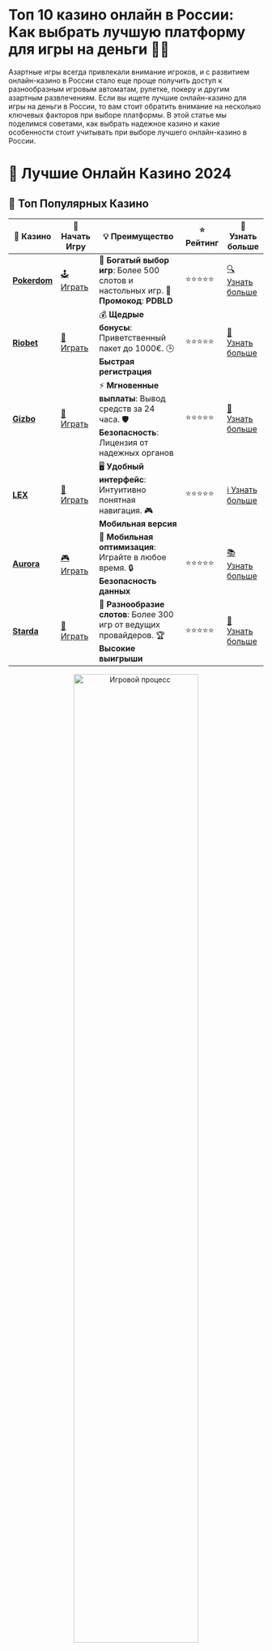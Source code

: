 # **Топ 10 казино онлайн в России: Как выбрать лучшую платформу для игры на деньги 🎰💸**

Азартные игры всегда привлекали внимание игроков, и с развитием онлайн-казино в России стало еще проще получить доступ к разнообразным игровым автоматам, рулетке, покеру и другим азартным развлечениям. Если вы ищете лучшие онлайн-казино для игры на деньги в России, то вам стоит обратить внимание на несколько ключевых факторов при выборе платформы. В этой статье мы поделимся советами, как выбрать надежное казино и какие особенности стоит учитывать при выборе лучшего онлайн-казино в России.

# 🎰 Лучшие Онлайн Казино 2024

## 🌟 Топ Популярных Казино

| 🎲 **Казино** | 🔗 **Начать Игру** | 💡 **Преимущество** | ⭐ **Рейтинг** | 🔗 **Узнать больше** |
|--------------|---------------------|---------------------|----------------|----------------------|
| [**Pokerdom**](https://brandplay.link/4k77v2yx) | [🕹️ Играть](https://brandplay.link/4k77v2yx) | 🎉 **Богатый выбор игр**: Более 500 слотов и настольных игр. 🎁 **Промокод**: **PDBLD** | ⭐⭐⭐⭐⭐ | [🔍 Узнать больше](https://brandplay.link/4k77v2yx) |
| [**Riobet**](https://brandplay.link/7xBLTPyj) | [🎰 Играть](https://brandplay.link/7xBLTPyj) | 💰 **Щедрые бонусы**: Приветственный пакет до 1000€. 🕒 **Быстрая регистрация** | ⭐⭐⭐⭐⭐ | [📖 Узнать больше](https://brandplay.link/7xBLTPyj) |
| [**Gizbo**](https://brandplay.link/bprXw4YV) | [🎲 Играть](https://brandplay.link/bprXw4YV) | ⚡ **Мгновенные выплаты**: Вывод средств за 24 часа. 🛡️ **Безопасность**: Лицензия от надежных органов | ⭐⭐⭐⭐⭐ | [📝 Узнать больше](https://brandplay.link/bprXw4YV) |
| [**LEX**](https://brandplay.link/zW4hdDFV) | [🤑 Играть](https://brandplay.link/zW4hdDFV) | 🖥️ **Удобный интерфейс**: Интуитивно понятная навигация. 🎮 **Мобильная версия** | ⭐⭐⭐⭐⭐ | [ℹ️ Узнать больше](https://brandplay.link/zW4hdDFV) |
| [**Aurora**](https://10trafic-stat2.com/click/668546556bcc6313411604bd/6766/13032/subaccount) | [🎮 Играть](https://10trafic-stat2.com/click/668546556bcc6313411604bd/6766/13032/subaccount) | 📱 **Мобильная оптимизация**: Играйте в любое время. 🔒 **Безопасность данных** | ⭐⭐⭐⭐⭐ | [📚 Узнать больше](https://10trafic-stat2.com/click/668546556bcc6313411604bd/6766/13032/subaccount) |
| [**Starda**](https://brandplay.link/fB7xwRFL) | [🎯 Играть](https://brandplay.link/fB7xwRFL) | 🎰 **Разнообразие слотов**: Более 300 игр от ведущих провайдеров. 🏆 **Высокие выигрыши** | ⭐⭐⭐⭐⭐ | [🔎 Узнать больше](https://brandplay.link/fB7xwRFL) |

<div align="center">
    <img src="https://i.pinimg.com/originals/87/9e/b9/879eb9354dd0699582408b68f2e253b2.gif" alt="Игровой процесс" width="70%">
</div>

## 💎 Лучшие Бонусы и Акции

| 🎲 **Казино** | 🔗 **Начать Игру** | 💡 **Преимущество** | ⭐ **Рейтинг** | 🔗 **Узнать больше** |
|--------------|---------------------|---------------------|----------------|----------------------|
| [**Kometa**](https://brandplay.link/8ZymQJV8) | [🎰 Играть](https://brandplay.link/8ZymQJV8) | 🎁 **Эксклюзивные бонусы**: Регулярные акции и промо. 🔄 **Программы лояльности** | ⭐⭐⭐⭐☆ | [🔍 Узнать больше](https://brandplay.link/8ZymQJV8) |
| [**R7**](https://brandplay.link/bMd3Yjsw) | [🕹️ Играть](https://brandplay.link/bMd3Yjsw) | 🕒 **Круглосуточная поддержка**: Всегда на связи. 💸 **Высокие лимиты** | ⭐⭐⭐⭐☆ | [📖 Узнать больше](https://brandplay.link/bMd3Yjsw) |
| [**7K**](https://brandplay.link/BvQyFShp) | [🎲 Играть](https://brandplay.link/BvQyFShp) | 🌟 **Эксклюзивные бонусы**: Только для VIP игроков. 🎉 **Сезонные акции** | ⭐⭐⭐⭐☆ | [📝 Узнать больше](https://brandplay.link/BvQyFShp) |
| [**Kent**](https://brandplay.link/Fv2WP3js) | [🤑 Играть](https://brandplay.link/Fv2WP3js) | 📈 **Высокий RTP**: Более 98%. 💼 **Профессиональная поддержка** | ⭐⭐⭐⭐☆ | [ℹ️ Узнать больше](https://brandplay.link/Fv2WP3js) |
| [**1Xslots**](https://brandplay.link/hSB1khtr) | [🎮 Играть](https://brandplay.link/hSB1khtr) | 🎉 **Множество акций**: Еженедельные бонусы и турниры. 🛡️ **Безопасность** | ⭐⭐⭐⭐☆ | [📚 Узнать больше](https://brandplay.link/hSB1khtr) |
| [**Gama**](https://brandplay.link/j6NMKsDz) | [🎯 Играть](https://brandplay.link/j6NMKsDz) | 🔍 **Интуитивный интерфейс**: Легкость использования. 🏅 **Престижные турниры** | ⭐⭐⭐⭐☆ | [🔎 Узнать больше](https://brandplay.link/j6NMKsDz) |

<div align="center">
    <img src="https://i.pinimg.com/originals/87/9e/b9/879eb9354dd0699582408b68f2e253b2.gif" alt="Игровой процесс" width="70%">
</div>

## 🚀 Быстрые Выигрыши и Поддержка

| 🎲 **Казино** | 🔗 **Начать Игру** | 💡 **Преимущество** | ⭐ **Рейтинг** | 🔗 **Узнать больше** |
|--------------|---------------------|---------------------|----------------|----------------------|
| [**Onion**](https://brandplay.link/zBGRVpQ9) | [🎰 Играть](https://brandplay.link/zBGRVpQ9) | 🤑 **Низкие ставки**: Идеально для начинающих. 🔄 **Быстрые выводы** | ⭐⭐⭐⭐☆ | [🔍 Узнать больше](https://brandplay.link/zBGRVpQ9) |
| [**Чемпион**](https://temon-gter.cfd/go/lRq?p80412p304504pcc44t17455) | [🕹️ Играть](https://temon-gter.cfd/go/lRq?p80412p304504pcc44t17455) | 🏅 **Лояльная программа**: Награды за активность. 🎁 **Ежемесячные бонусы** | ⭐⭐⭐⭐☆ | [📖 Узнать больше](https://temon-gter.cfd/go/lRq?p80412p304504pcc44t17455) |
| [**Vavada**](https://vavadapartner.pro/?promo=ea5c9275-6854-4505-94fc-95ab18221945-linkb2) | [🎲 Играть](https://vavadapartner.pro/?promo=ea5c9275-6854-4505-94fc-95ab18221945-linkb2) | 🚀 **Быстрая регистрация**: Начните играть мгновенно. 🔐 **Безопасные транзакции** | ⭐⭐⭐⭐☆ | [📝 Узнать больше](https://vavadapartner.pro/?promo=ea5c9275-6854-4505-94fc-95ab18221945-linkb2) |
| [**Friends**](https://gofriends.kim/linkb2) | [🤑 Играть](https://gofriends.kim/linkb2) | 🤝 **Социальные игры**: Играйте с друзьями. 🌐 **Мультиплатформенность** | ⭐⭐⭐⭐☆ | [ℹ️ Узнать больше](https://gofriends.kim/linkb2) |
| [**1WIN**](https://brandplay.link/smXVpBbG) | [🎮 Играть](https://brandplay.link/smXVpBbG) | 🏆 **Спортивные ставки**: Широкий выбор видов спорта. 💵 **Высокие коэффициенты** | ⭐⭐⭐⭐☆ | [📚 Узнать больше](https://brandplay.link/smXVpBbG) |
| [**Drip**](https://drp-ircp01.com/c07e6a3db) | [🎯 Играть](https://drp-ircp01.com/c07e6a3db) | 🌐 **Инновационные игры**: Новейшие игровые технологии. 🛡️ **Высокая безопасность** | ⭐⭐⭐⭐☆ | [🔎 Узнать больше](https://drp-ircp01.com/c07e6a3db) |
| [**JoyCasino**](https://rpc30.call2me.pro/?/ru/registration?apkpop=0&partner=p24970p3291217pc98f) | [🎰 Играть](https://rpc30.call2me.pro/?/ru/registration?apkpop=0&partner=p24970p3291217pc98f) | 🎁 **Приятные бонусы**: Ежедневные акции и подарки. 🕹️ **Разнообразие игр** | ⭐⭐⭐⭐☆ | [🔍 Узнать больше](https://rpc30.call2me.pro/?/ru/registration?apkpop=0&partner=p24970p3291217pc98f) |

<div align="center">
    <img src="https://i.pinimg.com/originals/87/9e/b9/879eb9354dd0699582408b68f2e253b2.gif" alt="Игровой процесс" width="70%">
</div>
---

✨ **Выбирайте лучшее казино для себя и наслаждайтесь игрой! Удачи!** ✨
![Топ 10 казино онлайн Россия](https://i.pinimg.com/originals/a9/29/6e/a9296ea1cf6a7c20a985e593451f0323.png)

## Почему стоит выбирать онлайн-казино в России? 🇷🇺

Онлайн-казино предоставляют удобный способ наслаждаться азартными играми, не выходя из дома. Игроки из России могут наслаждаться всеми преимуществами игры на деньги, включая:

- **Широкий выбор игр**: В онлайн-казино вы найдете огромное количество слотов, настольных игр и лотерей, а также можете поиграть в игры с живыми дилерами.
- **Бонусы и акции**: Многие казино предлагают бонусы за регистрацию, депозиты, а также различные акции и турниры, которые увеличивают шансы на выигрыш.
- **Удобство**: Игра на деньги доступна 24/7, а для пополнения и вывода средств используется удобная система платежей.
- **Безопасность**: Лицензированные казино обеспечивают защиту ваших данных и средств, гарантируя честность игры.

## Как выбрать топовое онлайн-казино для игры на деньги в России? 🎯

Выбирая онлайн-казино, важно обратить внимание на следующие факторы:

### 1. **Лицензия и репутация**
Выбирайте казино, которое имеет лицензию от авторитетных регуляторов. Это гарантирует, что казино работает по честным правилам, а ваши средства в безопасности. Также проверяйте отзывы других игроков о казино, чтобы убедиться в его надежности.

### 2. **Ассортимент игр**
Топовые онлайн-казино предлагают большой выбор игр. Это могут быть классические слоты, рулетка, покер, блэкджек, а также игры с живыми дилерами. Чем больше разнообразных игр, тем интереснее и разнообразнее будет ваш игровой опыт.

### 3. **Методы пополнения и вывода средств**
Важно, чтобы казино поддерживало удобные методы пополнения счета и вывода средств. Это могут быть банковские карты, электронные кошельки, криптовалюты и другие методы, которые позволяют вам быстро и безопасно проводить финансовые операции.

### 4. **Бонусы и акции**
Топовые казино предлагают щедрые бонусы, такие как бонусы за регистрацию, фриспины и кэшбэк. Эти бонусы помогут вам начать игру с большим балансом и увеличат шансы на выигрыши.

### 5. **Поддержка и клиентский сервис**
Хорошее казино всегда имеет качественную службу поддержки, которая доступна 24/7 через чат, электронную почту или телефон. Убедитесь, что поддержка работает на русском языке и может быстро решить ваши проблемы.

## Преимущества игры в онлайн-казино на деньги в России 💰

1. **Реальные выигрыши**: Играя на деньги, вы получаете шанс на большие выигрыши, включая джекпоты и бонусы.
2. **Никаких ограничений по времени**: Онлайн-казино доступно круглосуточно, и вы можете играть в удобное для вас время.
3. **Легкий доступ**: Для игры достаточно иметь доступ к интернету, а регистрация в казино занимает всего несколько минут.
4. **Бонусы для игроков**: В казино часто предлагаются бонусы, которые делают игру более выгодной и увлекательной.
5. **Надежность**: Лицензированные онлайн-казино гарантируют честные выплаты и защищают ваши персональные данные.

## Как обезопасить себя при игре на деньги в онлайн-казино? 🔒

1. **Выбирайте лицензированные казино**. Лицензия подтверждает, что казино работает честно и обеспечивает безопасную игру.
2. **Играйте ответственно**. Установите лимиты на ставки и не превышайте их, чтобы избежать финансовых потерь.
3. **Используйте проверенные методы платежей**. Выбирайте способы пополнения и вывода средств, которые вам удобны и которые поддерживаются большинством онлайн-казино.
4. **Следите за бонусами**. Перед тем как использовать бонусы, внимательно читайте условия их получения и использования.

## Заключение: выбирайте надежное онлайн-казино и выигрывайте! 🎉

Выбор лучшего онлайн-казино в России для игры на деньги зависит от ваших предпочтений и потребностей. Обратите внимание на лицензии, игры, бонусы и удобство платформы. Следуя этим рекомендациям, вы сможете найти топовое онлайн-казино и наслаждаться азартными играми с максимальной безопасностью и шансами на успех.

Удачи и больших выигрышей! 🍀💸
